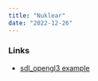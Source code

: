 ```yaml
---
title: "Nuklear"
date: "2022-12-26"
---
```


### Links
- [sdl_opengl3 example](https://github.com/Immediate-Mode-UI/Nuklear/blob/master/demo/sdl_opengl3/main.c)
